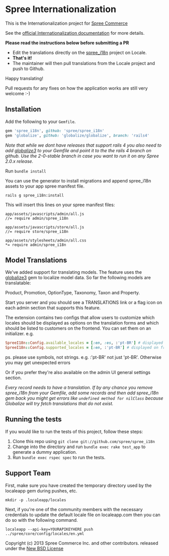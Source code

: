 # Spree Internationalization

This is the Internationalization project for [Spree Commerce][1]

See the [official Internationalization documentation][2] for more details.

**Please read the instructions below before submitting a PR**

- Edit the translations directly on the [spree_i18n][5] project on Locale.
- **That's it!**
- The maintainer will then pull translations from the Locale project and push to Github.

Happy translating!

Pull requests for any fixes on how the application works are still very welcome :-)

## Installation

Add the following to your `Gemfile`. 

```ruby
gem 'spree_i18n', github: 'spree/spree_i18n'
gem 'globalize', github: 'globalize/globalize', branch: 'rails4'
```

*Note that while we dont have releases that support rails 4 you also need to
add [globalize3][7] to your Gemfile and point it to the the rails 4 branch
on github. Use the 2-0-stable branch in case you want to run it on any Spree 2.0.x release.*

Run `bundle install`

You can use the generator to install migrations and append spree_i18n assets to
your app spree manifest file.

    rails g spree_i18n:install

This will insert this lines on your spree manifest files:

    app/assets/javascripts/admin/all.js
    //= require admin/spree_i18n

    app/assets/javascripts/store/all.js
    //= require store/spree_i18n

    app/assets/stylesheets/admin/all.css
    *= require admin/spree_i18n

## Model Translations

We've added support for translating models. The feature uses the [globalize3][3]
gem to localize model data. So far the following models are translatable:

  Product, Promotion, OptionType, Taxonomy, Taxon and Property.

Start you server and you should see a TRANSLATIONS link or a flag icon on each
admin section that supports this feature.

The extension contains two configs that allow users to customize which locales
should be displayed as options on the translation forms and which should be
listed to customers on the frontend. You can set them on an initializer. e.g.

```ruby
SpreeI18n::Config.available_locales = [:en, :es, :'pt-BR'] # displayed on translation forms
SpreeI18n::Config.supported_locales = [:en, :'pt-BR'] # displayed on frontend select box
```

ps. please use symbols, not strings. e.g. :'pt-BR' not just 'pt-BR'. Otherwise
you may get unexpected errors

Or if you prefer they're also available on the admin UI general settings section.

*Every record needs to have a translation. If by any chance you remove spree_i18n
from your Gemfile, add some records and then add spree_i18n gem back you might get
errors like ``undefined method for nilClass`` because Globalize will try fetch
translations that do not exist.*

## Running the tests

If you would like to run the tests of this project, follow these steps:

1. Clone this repo using `git clone git://github.com/spree/spree_i18n`
2. Change into the directory and run `bundle exec rake test_app` to generate a dummy application.
3. Run `bundle exec rspec spec` to run the tests.

## Support Team

First, make sure you have created the temporary directory used by the localeapp gem during pushes, etc.

```
mkdir -p .localeapp/locales
```

Next, if you're one of the community members with the necessary credentials to update the default locale file on localeapp.com then you can do so with the following command.

```
localeapp --api-key=YOURAPIKEYHERE push ../spree/core/config/locales/en.yml
```

Copyright (c) 2013 Spree Commerce Inc. and other contributors. released under the [New BSD License][6]

[1]: http://spreecommerce.com
[2]: http://guides.spreecommerce.com/i18n.html
[3]: https://github.com/svenfuchs/globalize3
[4]: http://www.localeapp.com
[5]: http://www.localeapp.com/projects/4605
[6]: https://github.com/spree/spree_i18n/tree/master/LICENSE
[7]: https://github.com/globalize/globalize
[8]: https://github.com/airblade/paper_trail
